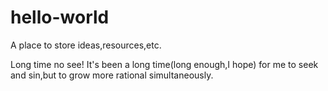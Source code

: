 # hello-world
A place to store ideas,resources,etc.

Long time no see!
It's been a long time(long enough,I hope) for me to seek and sin,but to grow more rational simultaneously.
